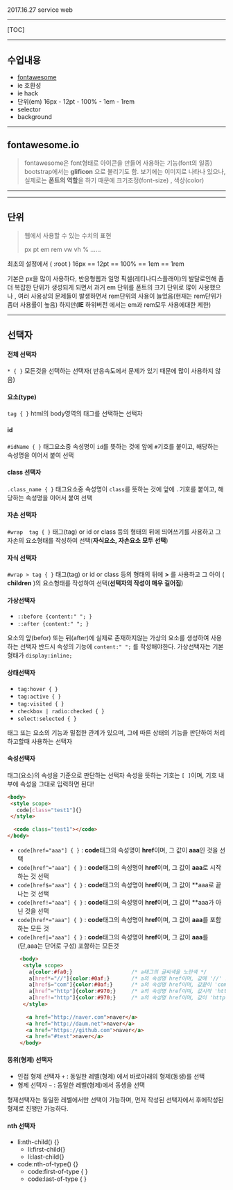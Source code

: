 # 

2017.16.27 service web

---

[TOC]

---

## 수업내용

- [fontawesome](http://fontawesome.io)
- ie 호환성
- ie hack
- 단위(em)  16px - 12pt - 100% - 1em - 1rem
- selector
- background

---

## fontawesome.io

> fontawesome은 font형태로 아이콘을 만들어 사용하는 기능(font의 일종)
> bootstrap에서는 **glificon** 으로 불리기도 함.
> 보기에는 이미지로 나타나 있으나, 실제로는 **폰트의 역할**을 하기 때문에 
> 크기조정(font-size) , 색상(color) 

---

---

## 단위

> 웹에서 사용할 수 있는 수치의 표현
>
> px pt em rem vw vh % …...

최초의 설정에서 ( :root ) 16px == 12pt == 100% == 1em == 1rem

기본은 px을 많이 사용하다,
반응형웹과 일명 픽셀(레티나디스플래이)의 발달로인해 좀더 복잡한 단위가 생성되게 되면서 
과거 em 단위를 폰트의 크기 단위로 많이 사용했으나 , 여러 사용상의 문제들이 발생하면서
rem단위의 사용이 늘었음(현재는 rem단위가 좀더 사용률이 높음)
하지만(**IE** 하위버전 에서는 em과 rem모두 사용에대한 제한)

---

## 선택자

####  전체 선택자

`* { }` 모든것을 선택하는 선택자( 반응속도에서 문제가 있기 때문에 많이 사용하지 않음)

#### 요소(type)

`tag { }` html의 body영역의 태그를 선택하는 선택자

#### id

`#idName { }` 태그요소중 속성명이 `id`를 뜻하는 것에 앞에 `#`기호를 붙이고,
 해당하는 속성명을 이어서 붙여 선택

#### class 선택자

`.class_name { }` 태그요소중 속성명이 `class`를 뜻하는 것에 앞에 `.`기호를 붙이고,
 해당하는 속성명을 이어서 붙여 선택

####  자손 선택자

`#wrap  tag { }` 태그(tag) or id or class 등의 형태의 뒤에 띄어쓰기를 사용하고 
그 자손의  요소형태를 작성하여 선택(**자식요소, 자손요소 모두 선택**)

#### 자식 선택자

`#wrap > tag { }` 태그(tag) or id or class 등의 형태의 뒤에 **>** 를 사용하고
 그 아이 ( **children** )의  요소형태를 작성하여 선택(**선택자의 작성이 매우 길어짐**)

#### 가상선택자

- `::before {content:" "; }`
- `::after {content:" "; }`

요소의 앞(befor) 또는 뒤(after)에 실제로 존재하지않는 가상의 요소를 생성하여 사용하는 선택자
반드시 속성의 기능에 `content:" ";` 를 작성해야한다.
가상선택자는 기본 형태가 `display:inline;`

#### 상태선택자

- `tag:hover { }`
- `tag:active { }`
- `tag:visited { }`
- `checkbox | radio:checked { }`
- `select:selected { }`

태그 또는 요소의 기능과 밀접한 관계가 있으며, 
그에 따른 상태의 기능을 판단하여 처리하고할때 사용하는 선택자

#### 속성선택자

태그(요소)의 속성을 기준으로 판단하는 선택자 속성을 뜻하는 기호는 `[ ]`이며,
기호 내부에 속성을 그대로 입력하면 된다!

```html
<body>
 <style scope>
   code[class="test1"]{}
 </style> 
  
  <code class="test1"></code>
</body>
```

- `code[href="aaa"] { }` : **code**태그의 속성명이 **href**이며, 그 값이 **aaa**인 것을 선택
- `code[href^="aaa"] { }` : **code**태그의 속성명이 **href**이며, 그 값이 **aaa**로 시작하는 것 선택
- `code[href$="aaa"] { }` : **code**태그의 속성명이 **href**이며, 그 값이 **aaa로 끝나는 것 선택
- `code[href!="aaa"] { }` : **code**태그의 속성명이 **href**이며, 그 값이 **aaa가 아닌 것을 선택
- `code[href*="aaa"] { }` : **code**태그의 속성명이 **href**이며, 그 값이 **aaa**를 포함하는 모든 것
- `code[href|="aaa"] { }` : **code**태그의 속성명이 **href**이며, 그 값이 **aaa**를(단,aaa는 단어로 구성) 포함하는 모든것

```html
    <body>
     <style scope>
       a{color:#fa0;}					/* a태그의 글씨색을 노란색 */
       a[href*="//"]{color:#0af;}		/* a의 속성명 href이며, 값에 '//' 표시 있는 모든것 */
       a[href$="com"]{color:#0af;}		/* a의 속성명 href이며, 값끝이 'com'으로 끝나는것 */
       a[href^="http"]{color:#970;} 	/* a의 속성명 href이며, 값시작 'http'인것 */
       a[href!="http"]{color:#970;} 	/* a의 속성명 href이며, 값이 'http'가 아닌것*/
     </style> 
      
      <a href="http://naver.com">naver</a>
      <a href="http://daum.net">naver</a>
      <a href="https://github.com">naver</a>
      <a href="#test">naver</a>
    </body>
```

#### 동위(형제) 선택자

- 인접 형제 선택자 `+` : 동일한 레벨(형제) 에서 바로아래의 형제(동생)를 선택
- 형제 선택자 `~` : 동일한 레벨(형제)에서 동생을 선택 

형제선택자는 동일한 레벨에서만 선택이 가능하며, 먼저 작성된 선택자에서 후에작성된 형제로 진행만 가능하다.

#### nth 선택자

- li:nth-child() {}
  - li:first-child{}
  - li:last-child{}
- code:nth-of-type() {}
  - code:first-of-type { }
  - code:last-of-type { }





























